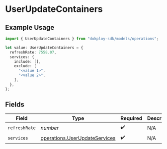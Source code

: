 # UserUpdateContainers

## Example Usage

```typescript
import { UserUpdateContainers } from "dokploy-sdk/models/operations";

let value: UserUpdateContainers = {
  refreshRate: 7558.07,
  services: {
    include: [],
    exclude: [
      "<value 1>",
      "<value 2>",
    ],
  },
};
```

## Fields

| Field                                                                          | Type                                                                           | Required                                                                       | Description                                                                    |
| ------------------------------------------------------------------------------ | ------------------------------------------------------------------------------ | ------------------------------------------------------------------------------ | ------------------------------------------------------------------------------ |
| `refreshRate`                                                                  | *number*                                                                       | :heavy_check_mark:                                                             | N/A                                                                            |
| `services`                                                                     | [operations.UserUpdateServices](../../models/operations/userupdateservices.md) | :heavy_check_mark:                                                             | N/A                                                                            |